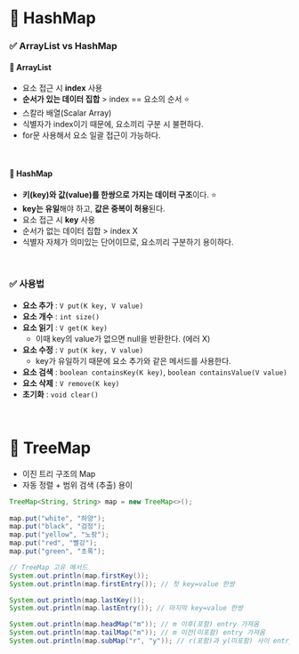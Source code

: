 # 📌 HashMap

###  ✅ ArrayList vs HashMap
#### 🔻 ArrayList
- 요소 접근 시 **index** 사용
- **순서가 있는 데이터 집합** > index == 요소의 순서 ⭐
- 스칼라 배열(Scalar Array)
- 식별자가 index이기 때문에, 요소끼리 구분 시 불편하다.
- for문 사용해서 요소 일괄 접근이 가능하다.

<br>

#### 🔻 HashMap
- **키(key)와 값(value)를 한쌍으로 가지는 데이터 구조**이다. ⭐
- **key는 유일**해야 하고, **값은 중복이 허용**된다.
- 요소 접근 시 **key** 사용
- 순서가 없는 데이터 집합 > index X
- 식별자 자체가 의미있는 단어이므로, 요소끼리 구분하기 용이하다.

<br>

### ✅ 사용법
- **요소 추가** : `V put(K key, V value)`
- **요소 개수** : `int size()`
- **요소 읽기** : `V get(K key)`
    - 이때 key의 value가 없으면 null을 반환한다. (에러 X)
- **요소 수정** : `V put(K key, V value)`
    - key가 유일하기 때문에 요소 추가와 같은 메서드를 사용한다.
- **요소 검색** : `boolean containsKey(K key)`, `boolean containsValue(V value)`
- **요소 삭제** : `V remove(K key)`
- **초기화** : `void clear()`

<br>

# 📌 TreeMap
- 이진 트리 구조의 Map
- 자동 정렬 + 범위 검색 (추출) 용이
```java
TreeMap<String, String> map = new TreeMap<>();
		
map.put("white", "하양");
map.put("black", "검정");
map.put("yellow", "노랑");
map.put("red", "빨강");
map.put("green", "초록");

// TreeMap 고유 메서드
System.out.println(map.firstKey());
System.out.println(map.firstEntry()); // 첫 key=value 한쌍

System.out.println(map.lastKey());
System.out.println(map.lastEntry()); // 마지막 key=value 한쌍

System.out.println(map.headMap("m")); // m 이후(포함) entry 가져옴
System.out.println(map.tailMap("m")); // m 이전(미포함) entry 가져옴
System.out.println(map.subMap("r", "y")); // r(포함)과 y(미포함) 사이 entry 가져옴
```